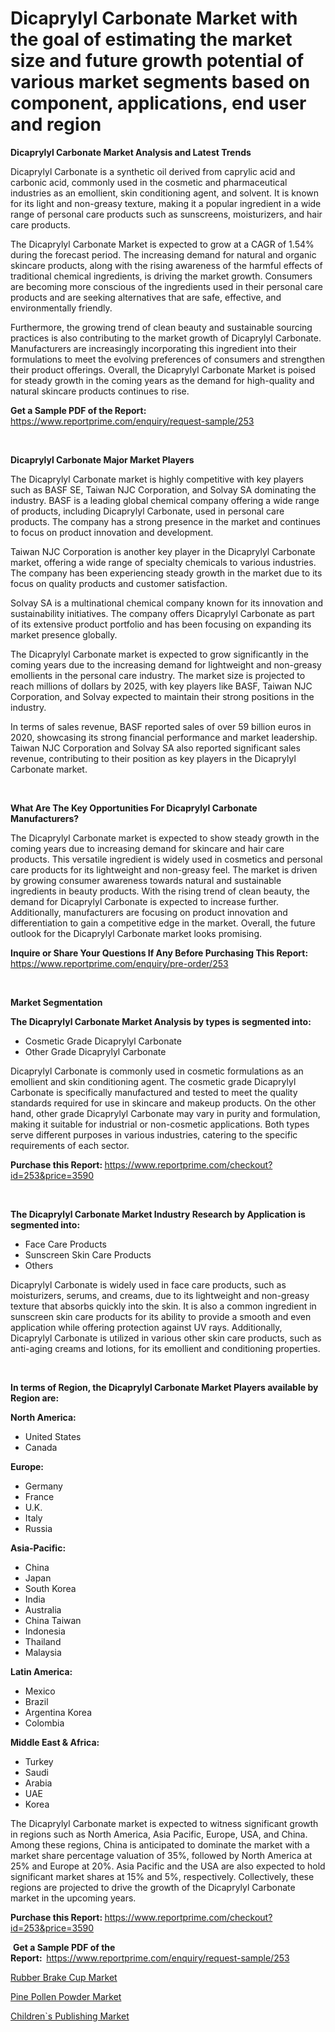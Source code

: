 <p><h1>Dicaprylyl Carbonate Market with the goal of estimating the market size and future growth potential of various market segments based on component, applications, end user and region</h1></p><p><strong>Dicaprylyl Carbonate Market Analysis and Latest Trends</strong></p>
<p><p>Dicaprylyl Carbonate is a synthetic oil derived from caprylic acid and carbonic acid, commonly used in the cosmetic and pharmaceutical industries as an emollient, skin conditioning agent, and solvent. It is known for its light and non-greasy texture, making it a popular ingredient in a wide range of personal care products such as sunscreens, moisturizers, and hair care products.</p><p>The Dicaprylyl Carbonate Market is expected to grow at a CAGR of 1.54% during the forecast period. The increasing demand for natural and organic skincare products, along with the rising awareness of the harmful effects of traditional chemical ingredients, is driving the market growth. Consumers are becoming more conscious of the ingredients used in their personal care products and are seeking alternatives that are safe, effective, and environmentally friendly.</p><p>Furthermore, the growing trend of clean beauty and sustainable sourcing practices is also contributing to the market growth of Dicaprylyl Carbonate. Manufacturers are increasingly incorporating this ingredient into their formulations to meet the evolving preferences of consumers and strengthen their product offerings. Overall, the Dicaprylyl Carbonate Market is poised for steady growth in the coming years as the demand for high-quality and natural skincare products continues to rise.</p></p>
<p><strong>Get a Sample PDF of the Report:&nbsp;</strong> <a href="https://www.reportprime.com/enquiry/request-sample/253">https://www.reportprime.com/enquiry/request-sample/253</a></p>
<p>&nbsp;</p>
<p><strong>Dicaprylyl Carbonate Major Market Players</strong></p>
<p><p>The Dicaprylyl Carbonate market is highly competitive with key players such as BASF SE, Taiwan NJC Corporation, and Solvay SA dominating the industry. BASF is a leading global chemical company offering a wide range of products, including Dicaprylyl Carbonate, used in personal care products. The company has a strong presence in the market and continues to focus on product innovation and development.</p><p>Taiwan NJC Corporation is another key player in the Dicaprylyl Carbonate market, offering a wide range of specialty chemicals to various industries. The company has been experiencing steady growth in the market due to its focus on quality products and customer satisfaction.</p><p>Solvay SA is a multinational chemical company known for its innovation and sustainability initiatives. The company offers Dicaprylyl Carbonate as part of its extensive product portfolio and has been focusing on expanding its market presence globally.</p><p>The Dicaprylyl Carbonate market is expected to grow significantly in the coming years due to the increasing demand for lightweight and non-greasy emollients in the personal care industry. The market size is projected to reach millions of dollars by 2025, with key players like BASF, Taiwan NJC Corporation, and Solvay expected to maintain their strong positions in the industry.</p><p>In terms of sales revenue, BASF reported sales of over 59 billion euros in 2020, showcasing its strong financial performance and market leadership. Taiwan NJC Corporation and Solvay SA also reported significant sales revenue, contributing to their position as key players in the Dicaprylyl Carbonate market.</p></p>
<p>&nbsp;</p>
<p><strong>What Are The Key Opportunities For Dicaprylyl Carbonate Manufacturers?</strong></p>
<p><p>The Dicaprylyl Carbonate market is expected to show steady growth in the coming years due to increasing demand for skincare and hair care products. This versatile ingredient is widely used in cosmetics and personal care products for its lightweight and non-greasy feel. The market is driven by growing consumer awareness towards natural and sustainable ingredients in beauty products. With the rising trend of clean beauty, the demand for Dicaprylyl Carbonate is expected to increase further. Additionally, manufacturers are focusing on product innovation and differentiation to gain a competitive edge in the market. Overall, the future outlook for the Dicaprylyl Carbonate market looks promising.</p></p>
<p><strong>Inquire or Share Your Questions If Any Before Purchasing This Report:</strong> <a href="https://www.reportprime.com/enquiry/pre-order/253">https://www.reportprime.com/enquiry/pre-order/253</a></p>
<p>&nbsp;</p>
<p><strong>Market Segmentation</strong></p>
<p><strong>The Dicaprylyl Carbonate Market Analysis by types is segmented into:</strong></p>
<p><ul><li>Cosmetic Grade Dicaprylyl Carbonate</li><li>Other Grade Dicaprylyl Carbonate</li></ul></p>
<p><p>Dicaprylyl Carbonate is commonly used in cosmetic formulations as an emollient and skin conditioning agent. The cosmetic grade Dicaprylyl Carbonate is specifically manufactured and tested to meet the quality standards required for use in skincare and makeup products. On the other hand, other grade Dicaprylyl Carbonate may vary in purity and formulation, making it suitable for industrial or non-cosmetic applications. Both types serve different purposes in various industries, catering to the specific requirements of each sector.</p></p>
<p><strong>Purchase this Report:&nbsp;</strong><a href="https://www.reportprime.com/checkout?id=253&price=3590">https://www.reportprime.com/checkout?id=253&price=3590</a></p>
<p>&nbsp;</p>
<p><strong>The Dicaprylyl Carbonate Market Industry Research by Application is segmented into:</strong></p>
<p><ul><li>Face Care Products</li><li>Sunscreen Skin Care Products</li><li>Others</li></ul></p>
<p><p>Dicaprylyl Carbonate is widely used in face care products, such as moisturizers, serums, and creams, due to its lightweight and non-greasy texture that absorbs quickly into the skin. It is also a common ingredient in sunscreen skin care products for its ability to provide a smooth and even application while offering protection against UV rays. Additionally, Dicaprylyl Carbonate is utilized in various other skin care products, such as anti-aging creams and lotions, for its emollient and conditioning properties.</p></p>
<p>&nbsp;</p>
<p><strong>In terms of Region, the Dicaprylyl Carbonate Market Players available by Region are:</strong></p>
<p>
    <p> <strong> North America: </strong>
        <ul>
            <li>United States</li>
            <li>Canada</li>
        </ul>
        </p> 
    <p> <strong> Europe: </strong>
        <ul>
            <li>Germany</li>
            <li>France</li>
            <li>U.K.</li>
            <li>Italy</li>
            <li>Russia</li>
        </ul>
        </p> 
    <p> <strong> Asia-Pacific: </strong>
        <ul>
            <li>China</li>
            <li>Japan</li>
            <li>South Korea</li>
            <li>India</li>
            <li>Australia</li>
            <li>China Taiwan</li>
            <li>Indonesia</li>
            <li>Thailand</li>
            <li>Malaysia</li>
        </ul>
        </p> 
    <p> <strong> Latin America: </strong>
        <ul>
            <li>Mexico</li>
            <li>Brazil</li>
            <li>Argentina Korea</li>
            <li>Colombia</li>
        </ul>
        </p> 
    <p> <strong> Middle East & Africa: </strong>
        <ul>
            <li>Turkey</li>
            <li>Saudi</li>
            <li>Arabia</li>
            <li>UAE</li>
            <li>Korea</li>
        </ul>
    </p>
    </p>
<p><p>The Dicaprylyl Carbonate market is expected to witness significant growth in regions such as North America, Asia Pacific, Europe, USA, and China. Among these regions, China is anticipated to dominate the market with a market share percentage valuation of 35%, followed by North America at 25% and Europe at 20%. Asia Pacific and the USA are also expected to hold significant market shares at 15% and 5%, respectively. Collectively, these regions are projected to drive the growth of the Dicaprylyl Carbonate market in the upcoming years.</p></p>
<p><strong>Purchase this Report: </strong><a href="https://www.reportprime.com/checkout?id=253&price=3590">https://www.reportprime.com/checkout?id=253&price=3590</a></p>
<p>&nbsp;<strong>Get a Sample PDF of the Report:&nbsp;&nbsp;</strong><a href="https://www.reportprime.com/enquiry/request-sample/253">https://www.reportprime.com/enquiry/request-sample/253</a></p>
<p><strong></strong></p>
<p><p><a href="https://view.publitas.com/reportprime-1/insights-into-rubber-brake-cup-market-size-analysing-market-share-trends-and-growth-from-2023-to-2030/">Rubber Brake Cup Market</a></p><p><a href="https://view.publitas.com/reportprime-1/pine-pollen-powder-market-size-furnishes-valuable-information-encompassing-market-share-market-trends-and-projections-spanning-from-2023-to-2030/">Pine Pollen Powder Market</a></p><p><a href="https://view.publitas.com/reportprime-1/childrens-publishing-market-size-furnishes-valuable-information-encompassing-market-share-market-trends-and-projections-spanning-from-2023-to-2030/">Children`s Publishing Market</a></p></p>